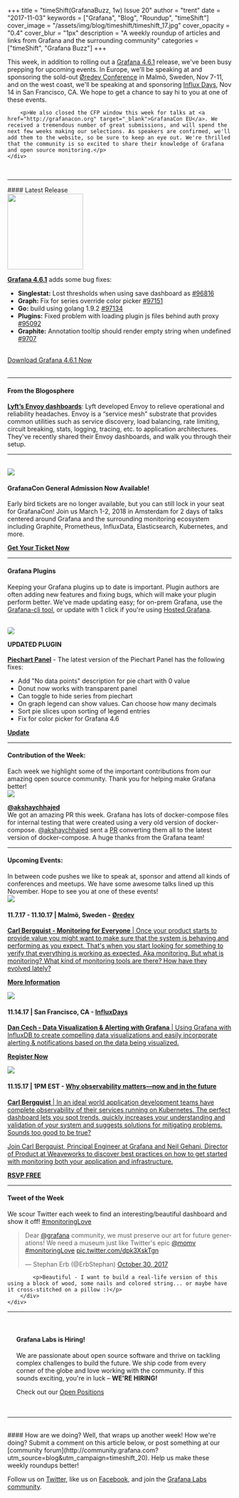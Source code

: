 +++
title = "timeShift(GrafanaBuzz, 1w) Issue 20"
author = "trent"
date = "2017-11-03"
keywords = ["Grafana", "Blog", "Roundup", "timeShift"]
cover_image = "/assets/img/blog/timeshift/timeshift_17.jpg"
cover_opacity = "0.4"
cover_blur = "1px"
description = "A weekly roundup of articles and links from Grafana and the surrounding community"
categories = ["timeShift", "Grafana Buzz"]
+++

<div class="row row--no-gutters">
	<div class="col col--sm-12">
		<p>This week, in addition to rolling out a <a href="https://grafana.com/grafana/download?utm_source=blog&utm_campaign=timeshift_20" target="_blank">Grafana 4.6.1</a> release, we've been busy prepping for upcoming events. In Europe, we'll be speaking at and sponsoring the sold-out <a href="http://www.oredev.org" target="_blank">Øredev Conference</a> in Malmö, Sweden, Nov 7-11, and on the west coast, we'll be speaking at and sponsoring <a href="https://influxdays.com/" target="_blank">Influx Days</a>, Nov 14 in San Francisco, CA. We hope to get a chance to say hi to you at one of these events.</p>
		
		<p>We also closed the CFP window this week for talks at <a href="http://grafanacon.org" target="_blank">GrafanaCon EU</a>. We received a tremendous number of great submissions, and will spend the next few weeks making our selections. As speakers are confirmed, we'll add them to the website, so be sure to keep an eye out. We're thrilled that the community is so excited to share their knowledge of Grafana and open source monitoring.</p>
	</div>
</div>

<br />
<hr />
#### Latest Release

<div class="row row--no-gutters blog-plugin-grid">
	<div class="col col--sm-3">
		<img src="/assets/img/blog/timeshift/grafana_release_icon.png" width="170" />
	</div>
	<div class="col col--sm-9">
		<p>
			<strong><a href="https://grafana.com/grafana/download/?utm_source=blog&utm_campaign=timeshift_20" target="_blank">Grafana 4.6.1</a></strong> adds some bug fixes:
		</p>
		<ul>
			<li><strong>Singlestat:</strong> Lost thresholds when using save dashboard as <a href="https://github.com/grafana/grafana/issues/9681" target="_blank">#96816</a></li>
			<li><strong>Graph:</strong> Fix for series override color picker <a href="https://github.com/grafana/grafana/issues/9715" target="_blank">#97151</a></li>
			<li><strong>Go:</strong> build using golang 1.9.2 <a href="https://github.com/grafana/grafana/issues/9713" target="_blank">#97134</a></li>
			<li><strong>Plugins:</strong> Fixed problem with loading plugin js files behind auth proxy <a href="https://github.com/grafana/grafana/issues/9509" target="_blank">#95092</a></li>
			<li><strong>Graphite:</strong> Annotation tooltip should render empty string when undefined <a href="https://github.com/grafana/grafana/issues/9707" target="_blank">#9707</a></li>
		</ul>
		<br />
		<a href="https://grafana.com/grafana/download/?utm_source=blog&utm_campaign=timeshift_20" target="_blank" class="btn btn--primary">Download Grafana 4.6.1 Now</a>
	</div>
</div>


<br />
<hr />


#### From the Blogosphere
[**Lyft’s Envoy dashboards**](https://medium.com/@mattklein123/lyfts-envoy-dashboards-5c91738816b1): Lyft developed Envoy to relieve operational and reliability headaches. Envoy is a “service mesh” substrate that provides common utilities such as service discovery, load balancing, rate limiting, circuit breaking, stats, logging, tracing, etc. to application architectures. They've recently shared their Envoy dashboards, and walk you through their setup.

<hr />
<br />

<div class="row row--md-gutters blog-plugin-grid">
	<div class="col col--sm-3 blog-plugin-grid__item">
		<img style="border-radius: 0;" src="/assets/img/blog/timeshift/grafanacon_eu_announcement.png" />
	</div>
	<div class="col col--sm-9 blog-plugin-grid__item">
		<h4>GrafanaCon General Admission Now Available!</h4>
		<p>
			Early bird tickets are no longer available, but you can still lock in your seat for GrafanaCon! Join us March 1-2, 2018 in Amsterdam for 2 days of talks centered around Grafana and the surrounding monitoring ecosystem including Graphite, Prometheus, InfluxData, Elasticsearch, Kubernetes, and more.
		</p>
		<p>
			<a class="btn btn--grafanacon" href="https://ti.to/grafanacon/grafanacon-eu/with/mzbin4ciuxq" target="_blank"><strong>Get Your Ticket Now</strong></a>
		</p>
	</div>
</div>


<hr />

#### Grafana Plugins
Keeping your Grafana plugins up to date is important. Plugin authors are often adding new features and fixing bugs, which will make your plugin perform better. We've made updating easy; for on-prem Grafana, use the <a href="http://docs.grafana.org/administration/cli/#grafana-cli?utm_source=blog&utm_campaign=timeshift_20" target="_blank">Grafana-cli tool</a>, or update with 1 click if you're using <a href="https://grafana.com/cloud/grafana?utm_source=blog&utm_campaign=timeshift_20" target="_blank">Hosted Grafana</a>.

<br />
<div class="blog-plugin">
	<div class="row row--md-gutters blog-plugin-grid">
		<div class="col col--sm-2 blog-plugin-grid__item">
			<img style="border-radius: 4px;" src="https://grafana.com/api/plugins/grafana-piechart-panel/versions/1.1.6/logos/large" />
		</div>
		<div class="col col--sm-10 blog-plugin-grid__item">
			<p>
				<div class="updated-plugin-tag"><strong>UPDATED PLUGIN</strong></div><br/>
				<strong><a href="https://grafana.com/plugins/grafana-piechart-panel?utm_source=blog&utm_campaign=timeshift_20" target="_blank">Piechart Panel</a></strong> - The latest version of the Piechart Panel has the following fixes:
			<p>
			<ul>
				<li>Add "No data points" description for pie chart with 0 value</li>
				<li>Donut now works with transparent panel</li>
				<li>Can toggle to hide series from piechart</li>
				<li>On graph legend can show values. Can choose how many decimals</li>
				<li>Sort pie slices upon sorting of legend entries</li>
				<li>Fix for color picker for Grafana 4.6</li>
			</ul>
				<a class="btn btn-outline btn-small" href="https://grafana.com/plugins/grafana-piechart-panel?utm_source=blog&utm_campaign=timeshift_20" target="_blank"><strong>Update</strong></a>
			</p>
		</div>
	</div>
</div>

<hr />

<h4>Contribution of the Week:</h4>
Each week we highlight some of the important contributions from our amazing open source community. Thank you for helping make Grafana better!
<div class="blog-plugin">
	<div class="row row--md-gutters blog-plugin-grid">
		<div class="col col--sm-2 blog-plugin-grid__item">
			<img class="mvc" src="https://avatars1.githubusercontent.com/u/10204475?s=460&v=4" />
		</div>
		<div class="col col--sm-10 blog-plugin-grid__item">
			<p>
				<strong><a href="https://github.com/akshaychhajed" target="_blank">@akshaychhajed</a></strong><br/>
				We got an amazing PR this week. Grafana has lots of docker-compose files for internal testing that were created using a very old version of docker-compose. <a href="https://github.com/akshaychhajed" target="_blank">@akshaychhajed</a> sent a <a href="https://github.com/grafana/grafana/pull/9741" target="_blank">PR</a> converting them all to the latest version of docker-compose. A huge thanks from the Grafana team!
			</p>
		</div>
	</div>
</div>

<hr />

<h4>Upcoming Events:</h4>
In between code pushes we like to speak at, sponsor and attend all kinds of conferences and meetups. We have some awesome talks lined up this November. Hope to see you at one of these events!

<br />
<div class="blog-plugin">
	<div class="row row--md-gutters blog-plugin-grid">
		<div class="col col--sm-3 blog-plugin-grid__item">
			<img class="large" src="/assets/img/blog/timeshift/oredev.jpeg" />
		</div>
		<div class="col col--sm-9 blog-plugin-grid__item">
			<h4>
				11.7.17 - 11.10.17 | Malmö, Sweden - <a href="http://www.oredev.org/2017/tickets" target="_blank">Øredev</strong>
			</h4>
			<p>
				<strong>Carl Bergquist - Monitoring for Everyone</strong> | Once your product starts to provide value you might want to make sure that the system is behaving and performing as you expect. That's when you start looking for something to verify that everything is working as expected. Aka monitoring. But what is monitoring? What kind of monitoring tools are there? How have they evolved lately?
			</p>
			<p>
				<a class="btn btn-outline btn-small" href="http://www.oredev.org/" target="_blank"><strong>More Information</strong></a>
			</p>
		</div>
	</div>
</div>
<div class="blog-plugin">
	<div class="row row--md-gutters blog-plugin-grid">
		<div class="col col--sm-3 blog-plugin-grid__item">
			<img class="large" src="/assets/img/blog/timeshift/influxdays.png" />
		</div>
		<div class="col col--sm-9 blog-plugin-grid__item">
			<h4>
				11.14.17 | San Francisco, CA - <a href="https://influxdays.com/register/" target="_blank">InfluxDays</strong>
			</h4>
			<p>
				<strong>Dan Cech - Data Visualization &amp; Alerting with Grafana</strong> | Using Grafana with InfluxDB to create compelling data visualizations and easily incorporate alerting & notifications based on the data being visualized.
			</p>
			<p>
				<a class="btn btn-outline btn-small" href="https://influxdays.com/register/" target="_blank"><strong>Register Now</strong></a>
			</p>
		</div>
	</div>
</div>
<div class="blog-plugin">
	<div class="row row--md-gutters blog-plugin-grid">
		<div class="col col--sm-3 blog-plugin-grid__item">
			<img class="large" src="/assets/img/blog/timeshift/webinar.png" />
		</div>
		<div class="col col--sm-9 blog-plugin-grid__item">
			<h4>
				11.15.17 | 1PM EST - <a href="https://go.weave.works/november-grafana-webinar.html?LSD=Grafana%20Website&Source=Co-Sponsor%20for%20Event" target="_blank">Why observability matters—now and in the future</strong>
			</h4>
			<p>
				<strong>Carl Bergquist</strong> | In an ideal world application development teams have complete observability of their services running on Kubernetes. The perfect dashboard lets you spot trends, quickly increases your understanding and validation of your system and suggests solutions for mitigating problems. Sounds too good to be true?
			</p>
			<p>
				Join Carl Bergquist, Principal Engineer at Grafana and Neil Gehani, Director of Product at Weaveworks to discover best practices on how to get started with monitoring both your application and infrastructure.
			</p>
			<p>
				<a class="btn btn-outline btn-small" href="https://go.weave.works/november-grafana-webinar.html?LSD=Grafana%20Website&Source=Co-Sponsor%20for%20Event" target="_blank"><strong>RSVP FREE</strong></a>
			</p>
		</div>
	</div>
</div>
<hr />


<div>
	<div class="row row--md-gutters">
		<div class="col col--sm-12">
			<h4>Tweet of the Week</h4>
			We scour Twitter each week to find an interesting/beautiful dashboard and show it off! <a href="https://twitter.com/hashtag/monitoringlove?src=hash" target="_blank">#monitoringLove</a>
			<blockquote class="twitter-tweet" data-lang="en"><p lang="en" dir="ltr">Dear <a href="https://twitter.com/grafana?ref_src=twsrc%5Etfw">@grafana</a> community, we must preserve our art for future generations! We need a museum just like Twitter&#39;s epic <a href="https://twitter.com/momv?ref_src=twsrc%5Etfw">@momv</a> <a href="https://twitter.com/hashtag/monitoringLove?src=hash&amp;ref_src=twsrc%5Etfw">#monitoringLove</a> <a href="https://t.co/dpk3XskTgn">pic.twitter.com/dpk3XskTgn</a></p>&mdash; Stephan Erb (@ErbStephan) <a href="https://twitter.com/ErbStephan/status/925134649705234432?ref_src=twsrc%5Etfw">October 30, 2017</a></blockquote>
			<script async src="https://platform.twitter.com/widgets.js" charset="utf-8"></script>


			<p>Beautiful - I want to build a real-life version of this using a block of wood, some nails and colored string... or maybe have it cross-stitched on a pillow :)</p>
		</div>
	</div>
</div>

<hr />

<div style=" padding: 20px; background: url(/assets/img/blog/timeshift/polygon_texture_black.jpg); background-size: cover; border-radius: 4px;">
	<h4>Grafana Labs is Hiring!</h4>
	<p>We are passionate about open source software and thrive on tackling complex challenges to build the future. We ship code from every corner of the globe and love working with the community. If this sounds exciting, you're in luck – <strong>WE'RE HIRING!</strong></p>
	<p>Check out our <a class="btn btn-outline" href="https://grafana.com/about/hiring?utm_source=blog&utm_campaign=timeshift_20" target="_blank">Open Positions</a></p>
</div>


<hr />
<br />
#### How are we doing?
Well, that wraps up another week! How we're doing? Submit a comment on this article below, or post something at our [community forum](http://community.grafana.com?utm_source=blog&utm_campaign=timeshift_20). Help us make these weekly roundups better!

Follow us on [Twitter](http://twitter.com/grafana), like us on [Facebook](http://facebook.com/grafana), and join the [Grafana Labs community](http://grafana.com/signup?utm_source=blog&utm_campaign=timeshift_20).




